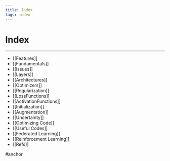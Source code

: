 ```yaml
---
title: Index
tags: index
---
```


# Index
---
- [[Features]]
- [[Fundamentals]]
- [[Issues]]
- [[Layers]]
- [[Architectures]]
- [[Optimizers]]
- [[Regularization]]
- [[LossFunctions]]
- [[ActivationFunctions]]
- [[Initialization]]
- [[Augmentation]]
- [[Uncertainty]]
- [[Optimizing Code]]
- [[Useful Codes]]
- [[Federated Learning]]
- [[Reinforcement Learning]]
- [[Refs]]

#anchor






























